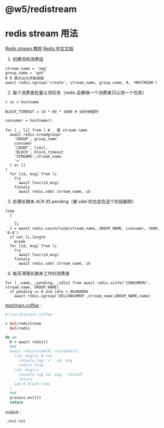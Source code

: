 [‼️]: ✏️README.mdt

# @w5/redistream

# redis stream 用法

[Redis stream 教程](https://verytools.net/xtools-guide/posts/redis-stream)
[Redis 中文文档](http://www.redis.cn/commands/xreadgroup.html)

1. 创建流和消费组

```
stream_name = 'img'
group_name = 'get'
# 0 表示从头开始读取
await redis.xgroup('create', stream_name, group_name, 0, 'MKSTREAM')
```

2. 每个消费者批量认领任务（redis 会确保一个消费者只认领一个任务）

```
> os > hostname

BLOCK_TIMEOUT = 10 * 60 * 1000 # 10分钟超时

consumer = hostname()

for [_, li] from ( # _ 是 stream name
  await redis.xreadgroup(
    'GROUP', group_name
    consumer
    'COUNT', limit,
    'BLOCK', block_timeout
    'STREAMS',stream_name
    '>'
  ) or []
)
  for [id, msg] from li
    try
      await func(id,msg)
    finnaly
      await redis.xdel stream_name, id
```

3. 处理长期未 ACK 的 pending（被 xdel 的也会在这个阶段删除）

```
loop
  [
    _
    li
  ] = await redis.xautoclaim(stream_name, GROUP_NAME, consumer, 1000, '0-0')
  if not li.length
    break
  for [id, msg] from li
    try
      await func(id,msg)
    finnaly
      await redis.xdel stream_name, id
```

4. 每天清理长期未工作的消费者

```
for [_,name,_,pending,_,idle] from await redis.xinfo('CONSUMERS', stream_name, GROUP_NAME)
  if pending == 0 and idle > 86400000
    await redis.xgroup('DELCONSUMER',stream_name,GROUP_NAME,name)
```

[test/main.coffee](./test/main.coffee) :

```coffee
#!/usr/bin/env coffee

> @w5/redistream
  @w5/redis

do =>
  R = await redis()
  ###
  await redistream(R).streamTest(
    (id, msg)=> # run
      console.log '>', id, msg
      return true
    (id, msg)=>
      console.log id, msg, 'failed'
      return
    1e4 # block time
  )
  ###
  process.exit()
  return
```

output :

```
./out.txt
```
